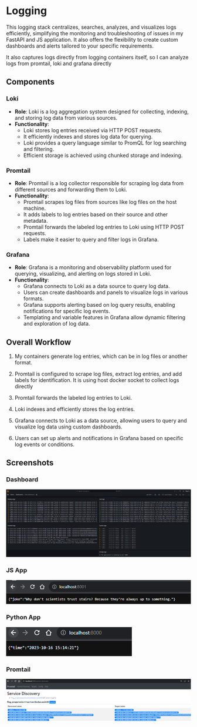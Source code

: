 # Logging

This logging stack centralizes, searches, analyzes, and visualizes logs efficiently, simplifying the monitoring and troubleshooting of issues in my FastAPI and JS application. It also offers the flexibility to create custom dashboards and alerts tailored to your specific requirements.

It also captures logs directly from logging containers itself, so I can analyze logs from promtail, loki and grafana directly

## Components

### Loki

- **Role**: Loki is a log aggregation system designed for collecting, indexing, and storing log data from various sources.
- **Functionality**:
  - Loki stores log entries received via HTTP POST requests.
  - It efficiently indexes and stores log data for querying.
  - Loki provides a query language similar to PromQL for log searching and filtering.
  - Efficient storage is achieved using chunked storage and indexing.

### Promtail

- **Role**: Promtail is a log collector responsible for scraping log data from different sources and forwarding them to Loki.
- **Functionality**:
  - Promtail scrapes log files from sources like log files on the host machine.
  - It adds labels to log entries based on their source and other metadata.
  - Promtail forwards the labeled log entries to Loki using HTTP POST requests.
  - Labels make it easier to query and filter logs in Grafana.

### Grafana

- **Role**: Grafana is a monitoring and observability platform used for querying, visualizing, and alerting on logs stored in Loki.
- **Functionality**:
  - Grafana connects to Loki as a data source to query log data.
  - Users can create dashboards and panels to visualize logs in various formats.
  - Grafana supports alerting based on log query results, enabling notifications for specific log events.
  - Templating and variable features in Grafana allow dynamic filtering and exploration of log data.

## Overall Workflow

1. My containers generate log entries, which can be in log files or another format.

2. Promtail is configured to scrape log files, extract log entries, and add labels for identification. It is using host docker socket to collect logs directly

3. Promtail forwards the labeled log entries to Loki.

4. Loki indexes and efficiently stores the log entries.

5. Grafana connects to Loki as a data source, allowing users to query and visualize log data using custom dashboards.

6. Users can set up alerts and notifications in Grafana based on specific log events or conditions.



## Screenshots

### Dashboard  
  ![dashboard](static/dashboard.png)
### JS App  
  ![js](static/js.png)
### Python App  
  ![python](static/python.png)
### Promtail  
  ![promtail](static/promtail.png)